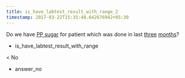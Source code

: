 ```yaml
---
title: is_have_labtest_result_with_range_2
timestamp: 2017-03-22T15:35:48.642676942+05:30
---
```


Do we have [PP sugar](labtest_name) for patient which was done in last [three](range_count) [months](range_unit)?
* is_have_labtest_result_with_range

< No
* answer_no
